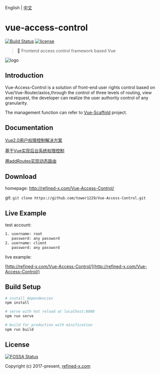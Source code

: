 English | [中文](README_CN.md)

# vue-access-control

[![Build Status](https://travis-ci.com/tower1229/Vue-Access-Control.svg?branch=master)](https://travis-ci.com/tower1229/Vue-Access-Control)  [![license](https://img.shields.io/github/license/tower1229/Vue-Access-Control.svg)]()

> :gem: Frontend access control framework based Vue

![logo](https://refined-x.com/asset/vsc-logo.png)

## Introduction

Vue-Access-Control is a solution of front-end user rights control based on Vue/Vue-Router/axios,through the control of three levels of routing, view and request, the developer can realize the user authority control of any granularity.

The management function can refer to [Vue-Scaffold](https://github.com/tower1229/Vue-Scaffold) project.

## Documentation

[Vue2.0用户权限控制解决方案](http://refined-x.com/2017/11/28/Vue2.0%E7%94%A8%E6%88%B7%E6%9D%83%E9%99%90%E6%8E%A7%E5%88%B6%E8%A7%A3%E5%86%B3%E6%96%B9%E6%A1%88/)

[基于Vue实现后台系统权限控制](http://refined-x.com/2017/08/29/%E5%9F%BA%E4%BA%8EVue%E5%AE%9E%E7%8E%B0%E5%90%8E%E5%8F%B0%E7%B3%BB%E7%BB%9F%E6%9D%83%E9%99%90%E6%8E%A7%E5%88%B6/)

[用addRoutes实现动态路由](http://refined-x.com/2017/09/01/%E7%94%A8addRoutes%E5%AE%9E%E7%8E%B0%E5%8A%A8%E6%80%81%E8%B7%AF%E7%94%B1/)

## Download

homepage: http://refined-x.com/Vue-Access-Control/

git: `git clone https://github.com/tower1229/Vue-Access-Control.git`


## Live Example

test account:

``` bash
1. username: root
   password: any password
2. username: client
   password: any password
```

live example:

[http://refined-x.com/Vue-Access-Control/](http://refined-x.com/Vue-Access-Control/)

## Build Setup

``` bash
# install dependencies
npm install

# serve with hot reload at localhost:8080
npm run serve

# build for production with minification
npm run build

```

## License

[![FOSSA Status](https://app.fossa.io/api/projects/git%2Bgithub.com%2Ftower1229%2FVue-Access-Control.svg?type=large)](https://app.fossa.io/projects/git%2Bgithub.com%2Ftower1229%2FVue-Access-Control?ref=badge_large)

Copyright (c) 2017-present, [refined-x.com](http://refined-x.com)

